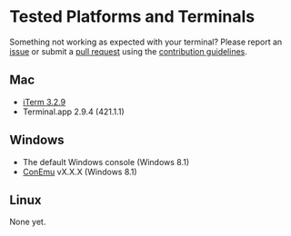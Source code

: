 # Tested Platforms and Terminals

Something not working as expected with your terminal? Please report an
[issue](https://github.com/MisanthropicBit/colorise/issues) or submit a [pull
request](https://github.com/MisanthropicBit/colorise/pulls) using the
[contribution guidelines](/CONTRIBUTING.md).

## Mac

* [iTerm 3.2.9](https://iterm2.com/)
* Terminal.app 2.9.4 (421.1.1)

## Windows

* The default Windows console (Windows 8.1)
* [ConEmu](https://conemu.github.io/) vX.X.X (Windows 8.1)

## Linux

None yet.
